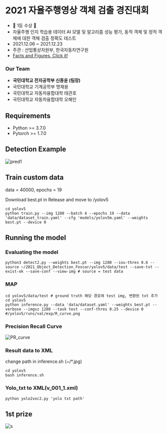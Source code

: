# 2021 자율주행영상 객체 검출 경진대회 #
- 🥇 1등 수상 🥇
- 자율주행 인지 학습용 데이터 AI 모델 및 알고리즘 성능 평가, 동적 객체 및 정적 객체에 대한 객체 검출 정확도 테스트
- 2021.12.06 ~ 2021.12.23
- 주관 : 산업통상자원부, 한국자동차연구원
- [Facts and Figures, Click it!](https://jjongyn.notion.site/24eb868be91844f7a153a3aedf1dc24a)
### Our Team ###
- **국민대학교 전자공학부 신종윤 (팀장)**
- 국민대학교 기계공학부 명재용
- 국민대학교 자동차융합대학 태관호
- 국민대학교 자동차융합대학 오해인

## Requirements 
- Python >= 3.7.0 
- Pytorch >= 1.7.0

## Detection Example
![pred1](https://user-images.githubusercontent.com/92678942/146318252-62e1736f-a055-47d6-8435-a7600f44c7a0.png)

## Train custom data 
data = 40000, epochs = 19

Download best.pt in Release and move to /yolov5

```
cd yolov5 
python train.py --img 1280 --batch 4 --epochs 19 --data 'data/dataset_train.yaml' --cfg 'models/yolov5m.yaml' --weights best.pt --device 0
```

## Running the model

### Evaluating the model ###
```
python3 detect2.py --weights best.pt --img 1280 --iou-thres 0.6 --source ~/2021_Object_Detection_Foscar/yolov5/data/test --save-txt --exist-ok --save-conf --view-img # source = test data
```
### MAP ###
```
cd yolov5/data/test # ground truth 해당 경로에 test img, 변환된 txt 추가
cd yolov5
python inference.py --data 'data/dataset.yaml' --weights best.pt --verbose --imgsz 1280 --task test --conf-thres 0.25 --device 0
#/yolov5/runs/val/exp/R_curve.png
```
### Precision Recall Curve ###
![PR_curve](https://user-images.githubusercontent.com/92678942/146409098-08676301-3247-4dbb-b783-fffe9af6f992.png)

### Result data to XML ###

change path in inference.sh (~/*.jpg)
```
cd yolov5 
bash inference.sh
```
### Yolo_txt to XML(v_001_1.xml) ###
```
python yolo2voc2.py 'yolo txt path'
```

## 1st prize ##
![s](https://user-images.githubusercontent.com/92678942/162491015-1ba58bdb-bbd2-44a8-91e7-22ae0cbadd78.jpg)



